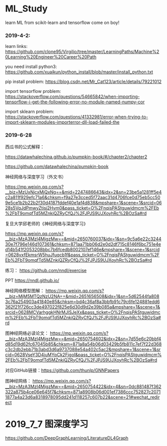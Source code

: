 # ML_Study
learn ML from scikit-learn and tensorflow
come on boy!

### 2019-4-2:
learn links:
https://github.com/clone95/Virgilio/tree/master/LearningPaths/Machine%20Learning%20Engineer%20Career%20Path

you need install python3:
https://github.com/xuaikun/python_install/blob/master/install_python.txt

pip install problem:
https://blog.csdn.net/Mr_Cat123/article/details/79221012

import tensorflow problem:
https://stackoverflow.com/questions/54665842/when-importing-tensorflow-i-get-the-following-error-no-module-named-numpy-cor

import sklearn problem:
https://stackoverflow.com/questions/41332981/error-when-trying-to-import-sklearn-modules-importerror-dll-load-failed-the

### 2019-6-28

西瓜书的公式解释：

https://datawhalechina.github.io/pumpkin-book/#/chapter2/chapter2

https://github.com/datawhalechina/pumpkin-book

神经网络与深度学习（外文书）

https://mp.weixin.qq.com/s?__biz=MzUxNjcxMjQxNg==&mid=2247486643&idx=2&sn=23be5a1281ff5e4c2a811f929efc71a6&chksm=f9a27e3cced5f72aac31d4706fce0d75eb5cc509e5ce1b2b22b2f30d4187fddef40e1af4d838&mpshare=1&scene=1&srcid=0628s5VqJdPmwyZtisj2Hvm0&pass_ticket=O%2FnqisPAStguwidmcm%2FEb%2FbT9omqfTd5MZnkiQZRyCfQJ%2FJPJS9UJXoyhRc%2BOzSa#rd

复旦大学邱老师的《神经网络与深度学习》

https://mp.weixin.qq.com/s?__biz=MzA3MzI4MjgzMw==&mid=2650760037&idx=1&sn=9c5a6e22c324430e7f796e146d107361&chksm=871aa71bb06d2e0d2df715c8146f6bc751e4ed14b541f2053208bbc7b6fcedb8002107ef146e&mpshare=1&scene=1&srcid=0628vxfEkmsrW5huJfuqcb1f&pass_ticket=O%2FnqisPAStguwidmcm%2FEb%2FbT9omqfTd5MZnkiQZRyCfQJ%2FJPJS9UJXoyhRc%2BOzSa#rd

练习：
https://github.com/nndl/exercise

PPT
https://nndl.github.io/

神经网络模型图解：
https://mp.weixin.qq.com/s?__biz=MjM5MTQzNzU2NA==&mid=2651656508&idx=1&sn=5d62544fa8083c76a254903a41840e85&chksm=bd4c36af8a3bbfb91c79c6fe124881edd6362f21f726cc3de497022f825e6d30d9d2e39b085a&mpshare=1&scene=1&srcid=0628MCVarhggkHNrMJlSJeXx&pass_ticket=O%2FnqisPAStguwidmcm%2FEb%2FbT9omqfTd5MZnkiQZRyCfQJ%2FJPJS9UJXoyhRc%2BOzSa#rd

图神经网络必读论文：
https://mp.weixin.qq.com/s?__biz=MzA3MzI4MjgzMw==&mid=2650754602&idx=2&sn=7d55e6c20bbf4d85d19d62fc67045b85&chksm=871a8a54b06d03429b5fb811c7ef7f22d368c3c2db2ebb71b3abd3d6a9737088e54a402c5ac2&mpshare=1&scene=1&srcid=0628VseY3D4juMYpCk2FjgoI&pass_ticket=O%2FnqisPAStguwidmcm%2FEb%2FbT9omqfTd5MZnkiQZRyCfQJ%2FJPJS9UJXoyhRc%2BOzSa#rd

对应GitHub链接：https://github.com/thunlp/GNNPapers

图神经网络：
https://mp.weixin.qq.com/s?__biz=MzA3MzI4MjgzMw==&mid=2650754422&idx=4&sn=0dc881487f362322a875b4ce06e645f7&chksm=871a8908b06d001ef7386ccc752827c20711877a4a23d6a8318978095dd241d118257c607b22&scene=21#wechat_redirect

# 2019_7_7 图深度学习

https://github.com/DeepGraphLearning/LiteratureDL4Graph
